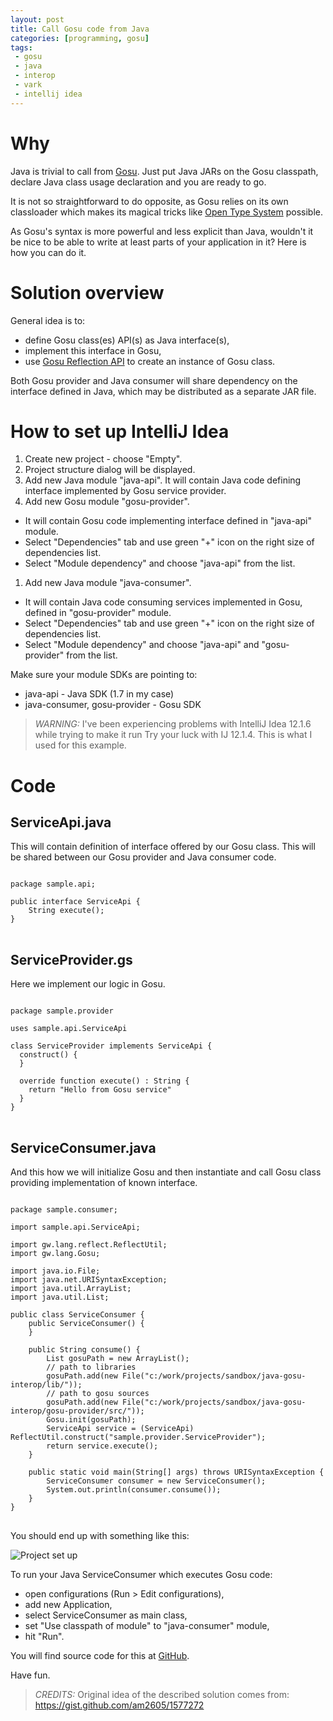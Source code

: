 ```yaml
---
layout: post
title: Call Gosu code from Java
categories: [programming, gosu]
tags:
 - gosu
 - java
 - interop
 - vark
 - intellij idea
---
```


# Why

Java is trivial to call from [Gosu](http://gosu-lang.org/). Just put Java JARs on the Gosu classpath, declare Java class usage declaration and you are ready to go.

It is not so straightforward to do opposite, as Gosu relies on its own classloader which makes its magical tricks like [Open Type System](http://devblog.guidewire.com/2010/11/18/gosus-secret-sauce-the-open-type-system/) possible.

As Gosu's syntax is more powerful and less explicit than Java, wouldn't it be nice to be able to write at least parts of your application in it? Here is how you can do it.

# Solution overview

General idea is to:

- define Gosu class(es) API(s) as Java interface(s),
- implement this interface in Gosu,
- use [Gosu Reflection API](http://gosu-lang.org/doc/Gosu%20Reference%20Guide/wwhelp/wwhimpl/common/html/wwhelp.htm#href=typesystem.26.4.html&single=true) to create an instance of Gosu class.

Both Gosu provider and Java consumer will share dependency on the interface defined in Java, which may be distributed as a separate JAR file.

# How to set up IntelliJ Idea

1. Create new project - choose "Empty".
1. Project structure dialog will be displayed.
1. Add new Java module "java-api". It will contain Java code defining interface implemented by Gosu service provider.
1. Add new Gosu module "gosu-provider".
- It will contain Gosu code implementing interface defined in "java-api" module.
- Select "Dependencies" tab and use green "+" icon on the right size of dependencies list.
- Select "Module dependency" and choose "java-api" from the list.
1. Add new Java module "java-consumer".
- It will contain Java code consuming services implemented in Gosu, defined in "gosu-provider" module.
- Select "Dependencies" tab and use green "+" icon on the right size of dependencies list.
- Select "Module dependency" and choose "java-api" and "gosu-provider" from the list.

Make sure your module SDKs are pointing to:

- java-api - Java SDK (1.7 in my case)
- java-consumer, gosu-provider - Gosu SDK

> *WARNING:* I've been experiencing problems with IntelliJ Idea 12.1.6 while trying to make it run Try your luck with IJ 12.1.4. This is what I used for this example.

# Code

## ServiceApi.java

This will contain definition of interface offered by our Gosu class. This will be shared between our Gosu provider and Java consumer code.

<pre>
<code class="java">
package sample.api;

public interface ServiceApi {
    String execute();
}
</code>
</pre>

## ServiceProvider.gs

Here we implement our logic in Gosu.

<pre>
<code class="gosu">
package sample.provider

uses sample.api.ServiceApi

class ServiceProvider implements ServiceApi {
  construct() {
  }

  override function execute() : String {
    return "Hello from Gosu service"
  }
}
</code>
</pre>

## ServiceConsumer.java

And this how we will initialize Gosu and then instantiate and call Gosu class providing implementation of known interface.

<pre>
<code class="java">
package sample.consumer;

import sample.api.ServiceApi;

import gw.lang.reflect.ReflectUtil;
import gw.lang.Gosu;

import java.io.File;
import java.net.URISyntaxException;
import java.util.ArrayList;
import java.util.List;

public class ServiceConsumer {
    public ServiceConsumer() {
    }

    public String consume() {
        List<File> gosuPath = new ArrayList<File>();
        // path to libraries
        gosuPath.add(new File("c:/work/projects/sandbox/java-gosu-interop/lib/"));
        // path to gosu sources
        gosuPath.add(new File("c:/work/projects/sandbox/java-gosu-interop/gosu-provider/src/"));
        Gosu.init(gosuPath);
        ServiceApi service = (ServiceApi) ReflectUtil.construct("sample.provider.ServiceProvider");
        return service.execute();
    }

    public static void main(String[] args) throws URISyntaxException {
        ServiceConsumer consumer = new ServiceConsumer();
        System.out.println(consumer.consume());
    }
}
</code>
</pre>

You should end up with something like this:

![Project set up](http://farm8.staticflickr.com/7385/10678432704_08b99631fa_o.png)

To run your Java ServiceConsumer which executes Gosu code:

- open configurations (Run > Edit configurations),
- add new Application,
- select ServiceConsumer as main class,
- set "Use classpath of module" to "java-consumer" module,
- hit "Run".

You will find source code for this at [GitHub](https://github.com/ddebowczyk/java-gosu-interop).

Have fun.

> *CREDITS:* Original idea of the described solution comes from: https://gist.github.com/am2605/1577272
